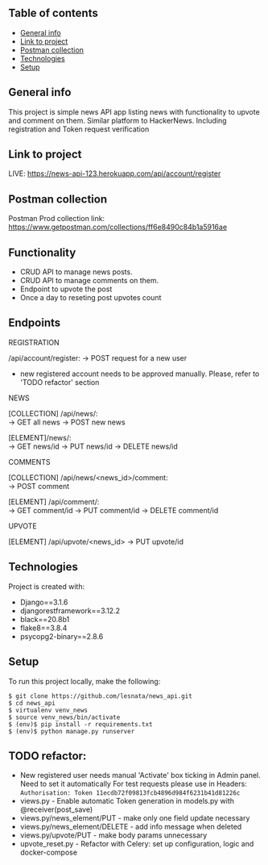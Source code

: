 ## Table of contents
* [General info](#general-info)
* [Link to project](#link-to-project)
* [Postman collection](#postman-collection)
* [Technologies](#technologies)
* [Setup](#setup)

## General info
This project is simple news API app listing news with functionality to 
upvote and comment on them. Similar platform to HackerNews.
Including registration and Token request verification

## Link to project
LIVE: https://news-api-123.herokuapp.com/api/account/register

## Postman collection
Postman Prod collection link: 
https://www.getpostman.com/collections/ff6e8490c84b1a5916ae

## Functionality
- CRUD API to manage news posts. 
- CRUD API to manage comments on them. 
- Endpoint to upvote the post
- Once a day to reseting post upvotes count

## Endpoints

REGISTRATION

/api/account/register:
    -> POST request for a new user
* new registered account needs to be approved manually. Please, refer to 'TODO refactor' section

NEWS

[COLLECTION] /api/news/:              
    -> GET all news
    -> POST new news
    
[ELEMENT]/news/<id>:          
    -> GET news/id
    -> PUT news/id
    -> DELETE news/id
    
   
COMMENTS

[COLLECTION] /api/news/<news_id>/comment:          
    -> POST comment
    
[ELEMENT] /api/comment/<id>:          
    -> GET comment/id
    -> PUT comment/id
    -> DELETE comment/id
    
UPVOTE

[ELEMENT] /api/upvote/<news_id>
-> PUT upvote/id


## Technologies
Project is created with:
* Django==3.1.6
* djangorestframework==3.12.2
* black==20.8b1
* flake8==3.8.4
* psycopg2-binary==2.8.6
	
## Setup
To run this project locally, make the following:

```
$ git clone https://github.com/lesnata/news_api.git
$ cd news_api
$ virtualenv venv_news
$ source venv_news/bin/activate
$ (env)$ pip install -r requirements.txt
$ (env)$ python manage.py runserver

```


## TODO refactor:
- New registered user needs manual 'Activate' box ticking in Admin panel. Need to set it automatically
For test requests please use in Headers:
```Authorisation: Token 11ecdb72f09813fcb4896d984f6231b41d81226c ```
- views.py - Enable automatic Token generation in models.py with @receiver(post_save)
- views.py/news_element/PUT - make only one field update necessary
- views.py/news_element/DELETE - add info message when deleted
- views.py/upvote/PUT - make body params unnecessary
- upvote_reset.py - Refactor with Celery: set up configuration, logic and docker-compose
